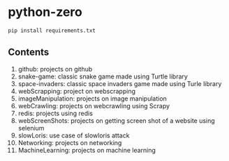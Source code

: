 # python-zero

```python
pip install requirements.txt
```

## Contents

1) github: projects on github
2) snake-game: classic snake game made using Turtle library
3) space-invaders: classic space invaders game made using Turle library
4) webScrapping: project on webscrapping
5) imageManipulation: projects on image manipulation
6) webCrawling: projects on webcrawling using Scrapy
7) redis: projects using redis
8) webScreenShots: projects on getting screen shot of a website using selenium
9) slowLoris: use case of slowloris attack
10) Networking: projects on networking
11) MachineLearning: projects on machine learning